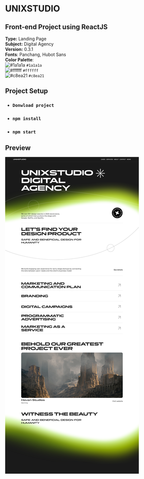 # UNIXSTUDIO

## Front-end Project using ReactJS

**Type:** Landing Page \
**Subject:** Digital Agency \
**Version:** 0.3.1 \
**Fonts**: Panchang, Hubot Sans \
**Color Palette**:\
![#1a1a1a](https://placehold.co/15x15/1a1a1a/1a1a1a.png) `#1a1a1a`\
![#ffffff](https://placehold.co/15x15/ffffff/ffffff.png) `#ffffff`\
![#c8ea21](https://placehold.co/15x15/c8ea21/c8ea21.png) `#c8ea21`


## Project Setup

* ### `Donwload project`
* ### `npm install`
* ### `npm start`

## Preview

![img.png](img.png)